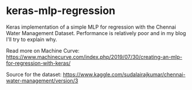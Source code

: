 # keras-mlp-regression
Keras implementation of a simple MLP for regression with the Chennai Water Management Dataset.
Performance is relatively poor and in my blog I'll try to explain why.

Read more on Machine Curve: https://www.machinecurve.com/index.php/2019/07/30/creating-an-mlp-for-regression-with-keras/

Source for the dataset: https://www.kaggle.com/sudalairajkumar/chennai-water-management/version/3